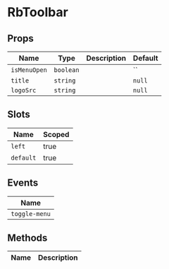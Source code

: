 # RbToolbar

> 

## Props

| Name       | Type          | Description     | Default                  |
|------------|---------------|-----------------|--------------------------|
| `isMenuOpen` | `boolean` |  | `` |
| `title` | `string` |  | `null` |
| `logoSrc` | `string` |  | `null` |

## Slots

| Name       | Scoped        |
|------------|---------------|
| `left` | true |
| `default` | true |

## Events

| Name       |
|------------|
| `toggle-menu` |

## Methods

| Name       | Description     |
|------------|-----------------|
